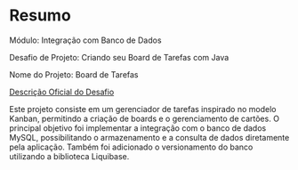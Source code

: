 # Resumo

Módulo: Integração com Banco de Dados 

Desafio de Projeto: Criando seu Board de Tarefas com Java

Nome do Projeto: Board de Tarefas

[Descrição Oficial do Desafio](https://github.com/digitalinnovationone/board)

Este projeto consiste em um gerenciador de tarefas inspirado no modelo Kanban, permitindo a criação de boards e o gerenciamento de cartões. O principal objetivo foi implementar a integração com o banco de dados MySQL, possibilitando o armazenamento e a consulta de dados diretamente pela aplicação. Também foi adicionado o versionamento do banco utilizando a biblioteca Liquibase.
